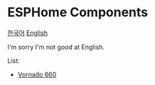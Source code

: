 # ESPHome Components

[한국어](README.md)
[English](README_en_US.md)

I'm sorry I'm not good at English.

List:

- [Vornado 660](components/vornado_660/README_en_US.md)
